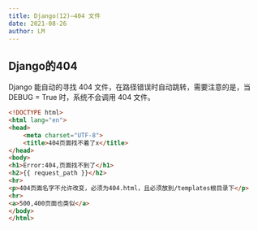 ```yaml
---
title: Django(12)—404 文件
date: 2021-08-26
author: LM
---
```


## Django的404

Django 能自动的寻找 404 文件，在路径错误时自动跳转，需要注意的是，当 DEBUG = True 时，系统不会调用 404 文件。

```html
<!DOCTYPE html>
<html lang="en">
<head>
    <meta charset="UTF-8">
    <title>404页面找不着了x</title>
</head>
<body>
<h1>Error:404,页面找不到了</h1>
<h2>{{ request_path }}</h2>
<hr>
<p>404页面名字不允许改变，必须为404.html，且必须放到/templates根目录下</p>
<hr>
<a>500,400页面也类似</a>
</body>
</html>
```

